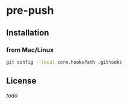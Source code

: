 # pre-push
 
## Installation

### from Mac/Linux

```bash
git config --local core.hooksPath .githooks
```

## License

_todo_
